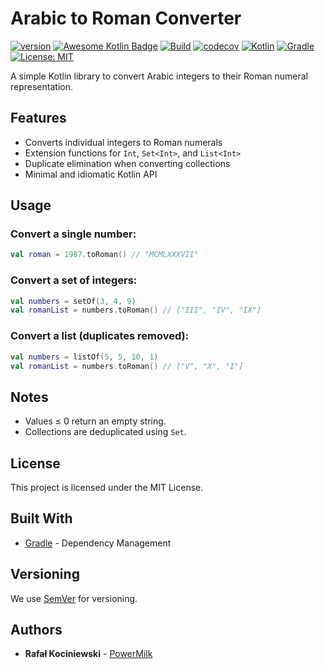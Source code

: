 # Arabic to Roman Converter

[![version](https://img.shields.io/badge/version-1.0.13-yellow.svg)](https://semver.org)
[![Awesome Kotlin Badge](https://kotlin.link/awesome-kotlin.svg)](https://github.com/KotlinBy/awesome-kotlin)
[![Build](https://github.com/rkociniewski/arabic-to-roman-converter/actions/workflows/main.yml/badge.svg)](https://github.com/rkociniewski/arabic-to-roman-converter/actions/workflows/main.yml)
[![codecov](https://codecov.io/gh/rkociniewski/arabic-to-roman-converter/branch/main/graph/badge.svg)](https://codecov.io/gh/rkociniewski/arabic-to-roman-converter)
[![Kotlin](https://img.shields.io/badge/Kotlin-2.2.20-blueviolet?logo=kotlin)](https://kotlinlang.org/)
[![Gradle](https://img.shields.io/badge/Gradle-9.10-blue?logo=gradle)](https://gradle.org/)
[![License: MIT](https://img.shields.io/badge/License-MIT-greem.svg)](https://opensource.org/licenses/MIT)

A simple Kotlin library to convert Arabic integers to their Roman numeral representation.

## Features

- Converts individual integers to Roman numerals
- Extension functions for `Int`, `Set<Int>`, and `List<Int>`
- Duplicate elimination when converting collections
- Minimal and idiomatic Kotlin API

## Usage

### Convert a single number:

```kotlin
val roman = 1987.toRoman() // "MCMLXXXVII"
````

### Convert a set of integers:

```kotlin
val numbers = setOf(3, 4, 9)
val romanList = numbers.toRoman() // ["III", "IV", "IX"]
```

### Convert a list (duplicates removed):

```kotlin
val numbers = listOf(5, 5, 10, 1)
val romanList = numbers.toRoman() // ["V", "X", "I"]
```

## Notes

* Values ≤ 0 return an empty string.
* Collections are deduplicated using `Set`.

## License

This project is licensed under the MIT License.

## Built With

* [Gradle](https://gradle.org/) - Dependency Management

## Versioning

We use [SemVer](http://semver.org/) for versioning.

## Authors

* **Rafał Kociniewski** - [PowerMilk](https://github.com/rkociniewski)
